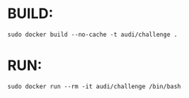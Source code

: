 # BUILD:

`sudo docker build --no-cache -t audi/challenge .`

# RUN:

`sudo docker run --rm -it audi/challenge /bin/bash`
